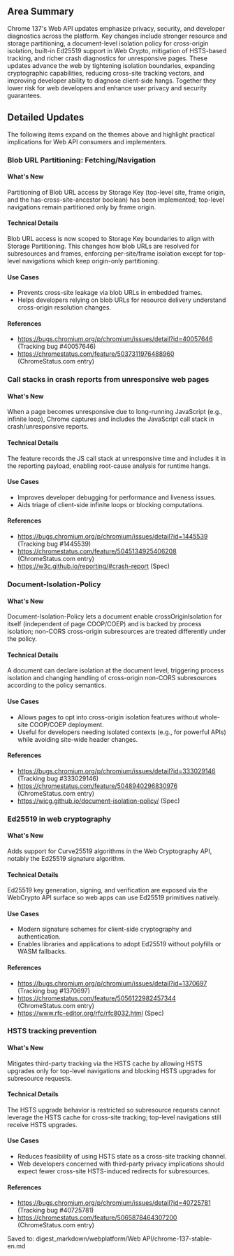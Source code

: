 ## Area Summary

Chrome 137's Web API updates emphasize privacy, security, and developer diagnostics across the platform. Key changes include stronger resource and storage partitioning, a document-level isolation policy for cross-origin isolation, built-in Ed25519 support in Web Crypto, mitigation of HSTS-based tracking, and richer crash diagnostics for unresponsive pages. These updates advance the web by tightening isolation boundaries, expanding cryptographic capabilities, reducing cross-site tracking vectors, and improving developer ability to diagnose client-side hangs. Together they lower risk for web developers and enhance user privacy and security guarantees.

## Detailed Updates

The following items expand on the themes above and highlight practical implications for Web API consumers and implementers.

### Blob URL Partitioning: Fetching/Navigation

#### What's New
Partitioning of Blob URL access by Storage Key (top-level site, frame origin, and the has-cross-site-ancestor boolean) has been implemented; top-level navigations remain partitioned only by frame origin.

#### Technical Details
Blob URL access is now scoped to Storage Key boundaries to align with Storage Partitioning. This changes how blob URLs are resolved for subresources and frames, enforcing per-site/frame isolation except for top-level navigations which keep origin-only partitioning.

#### Use Cases
- Prevents cross-site leakage via blob URLs in embedded frames.
- Helps developers relying on blob URLs for resource delivery understand cross-origin resolution changes.

#### References
- https://bugs.chromium.org/p/chromium/issues/detail?id=40057646 (Tracking bug #40057646)
- https://chromestatus.com/feature/5037311976488960 (ChromeStatus.com entry)

### Call stacks in crash reports from unresponsive web pages

#### What's New
When a page becomes unresponsive due to long-running JavaScript (e.g., infinite loop), Chrome captures and includes the JavaScript call stack in crash/unresponsive reports.

#### Technical Details
The feature records the JS call stack at unresponsive time and includes it in the reporting payload, enabling root-cause analysis for runtime hangs.

#### Use Cases
- Improves developer debugging for performance and liveness issues.
- Aids triage of client-side infinite loops or blocking computations.

#### References
- https://bugs.chromium.org/p/chromium/issues/detail?id=1445539 (Tracking bug #1445539)
- https://chromestatus.com/feature/5045134925406208 (ChromeStatus.com entry)
- https://w3c.github.io/reporting/#crash-report (Spec)

### Document-Isolation-Policy

#### What's New
Document-Isolation-Policy lets a document enable crossOriginIsolation for itself (independent of page COOP/COEP) and is backed by process isolation; non-CORS cross-origin subresources are treated differently under the policy.

#### Technical Details
A document can declare isolation at the document level, triggering process isolation and changing handling of cross-origin non-CORS subresources according to the policy semantics.

#### Use Cases
- Allows pages to opt into cross-origin isolation features without whole-site COOP/COEP deployment.
- Useful for developers needing isolated contexts (e.g., for powerful APIs) while avoiding site-wide header changes.

#### References
- https://bugs.chromium.org/p/chromium/issues/detail?id=333029146 (Tracking bug #333029146)
- https://chromestatus.com/feature/5048940296830976 (ChromeStatus.com entry)
- https://wicg.github.io/document-isolation-policy/ (Spec)

### Ed25519 in web cryptography

#### What's New
Adds support for Curve25519 algorithms in the Web Cryptography API, notably the Ed25519 signature algorithm.

#### Technical Details
Ed25519 key generation, signing, and verification are exposed via the WebCrypto API surface so web apps can use Ed25519 primitives natively.

#### Use Cases
- Modern signature schemes for client-side cryptography and authentication.
- Enables libraries and applications to adopt Ed25519 without polyfills or WASM fallbacks.

#### References
- https://bugs.chromium.org/p/chromium/issues/detail?id=1370697 (Tracking bug #1370697)
- https://chromestatus.com/feature/5056122982457344 (ChromeStatus.com entry)
- https://www.rfc-editor.org/rfc/rfc8032.html (Spec)

### HSTS tracking prevention

#### What's New
Mitigates third-party tracking via the HSTS cache by allowing HSTS upgrades only for top-level navigations and blocking HSTS upgrades for subresource requests.

#### Technical Details
The HSTS upgrade behavior is restricted so subresource requests cannot leverage the HSTS cache for cross-site tracking; top-level navigations still receive HSTS upgrades.

#### Use Cases
- Reduces feasibility of using HSTS state as a cross-site tracking channel.
- Web developers concerned with third-party privacy implications should expect fewer cross-site HSTS-induced redirects for subresources.

#### References
- https://bugs.chromium.org/p/chromium/issues/detail?id=40725781 (Tracking bug #40725781)
- https://chromestatus.com/feature/5065878464307200 (ChromeStatus.com entry)

Saved to: digest_markdown/webplatform/Web API/chrome-137-stable-en.md